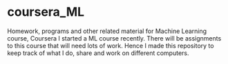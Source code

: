 # coursera_ML
Homework, programs and other related material for Machine Learning course, Coursera
I started a ML course recently. There will be assignments to this course that will need lots of work. Hence I made this repository to keep track of what I do, share and work on different computers.
